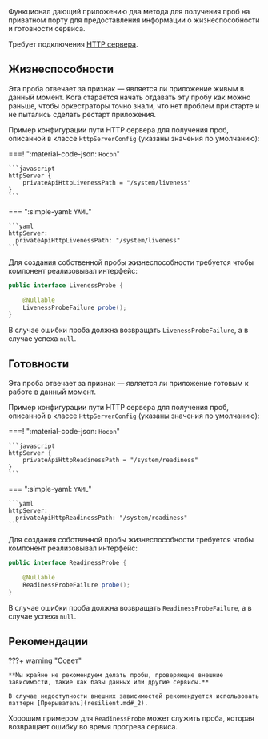 Функционал дающий приложению два метода для получения проб на приватном порту для предоставления информации о жизнеспособности и готовности сервиса.

Требует подключения [HTTP сервера](http-server.md).

## Жизнеспособности

Эта проба отвечает за признак — является ли приложение живым в данный момент. Kora старается начать отдавать эту пробу как можно раньше, чтобы оркестраторы точно знали, что нет проблем при старте и не пытались сделать рестарт приложения.

Пример конфигурации пути HTTP сервера для получения проб, описанной в классе `HttpServerConfig` (указаны значения по умолчанию):

===! ":material-code-json: `Hocon`"

    ```javascript
    httpServer {
        privateApiHttpLivenessPath = "/system/liveness"
    }
    ```

=== ":simple-yaml: `YAML`"

    ```yaml
    httpServer:
      privateApiHttpLivenessPath: "/system/liveness"
    ```

Для создания собственной пробы жизнеспособности требуется чтобы компонент реализовывал интерфейс:
```java
public interface LivenessProbe {

    @Nullable
    LivenessProbeFailure probe();
}
```

В случае ошибки проба должна возвращать `LivenessProbeFailure`, а в случае успеха `null`.

## Готовности

Эта проба отвечает за признак — является ли приложение готовым к работе в данный момент. 

Пример конфигурации пути HTTP сервера для получения проб, описанной в классе `HttpServerConfig` (указаны значения по умолчанию):

===! ":material-code-json: `Hocon`"

    ```javascript
    httpServer {
        privateApiHttpReadinessPath = "/system/readiness"
    }
    ```

=== ":simple-yaml: `YAML`"

    ```yaml
    httpServer:
      privateApiHttpReadinessPath: "/system/readiness"
    ```

Для создания собственной пробы жизнеспособности требуется чтобы компонент реализовывал интерфейс:
```java
public interface ReadinessProbe {

    @Nullable
    ReadinessProbeFailure probe();
}
```

В случае ошибки проба должна возвращать `ReadinessProbeFailure`, а в случае успеха `null`.

## Рекомендации

???+ warning "Совет"

    **Мы крайне не рекомендуем делать пробы, проверяющие внешние зависимости, такие как базы данных или другие сервисы.**

    В случае недоступности внешних зависимостей рекомендуется использовать паттерн [Прерыватель](resilient.md#_2). 

Хорошим примером для `ReadinessProbe` может служить проба, которая возвращает ошибку во время прогрева сервиса.
